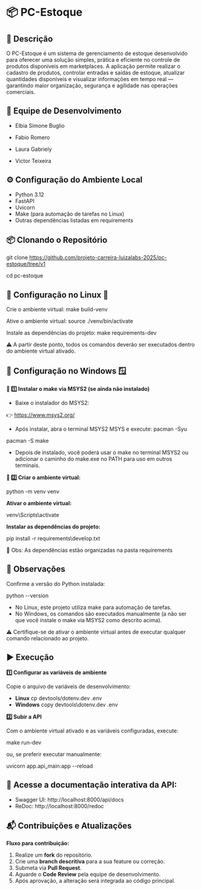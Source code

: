 # 📦 PC-Estoque

## 📄 Descrição
O PC-Estoque é um sistema de gerenciamento de estoque desenvolvido para oferecer uma solução simples, prática e eficiente no controle de produtos disponíveis em marketplaces. A aplicação permite realizar o cadastro de produtos, controlar entradas e saídas de estoque, atualizar quantidades disponíveis e visualizar informações em tempo real — garantindo maior organização, segurança e agilidade nas operações comerciais.


## 👥 Equipe de Desenvolvimento
- Elbia Simone Buglio

- Fabio Romero

- Laura Gabriely

- Victor Teixeira


## ⚙️ Configuração do Ambiente Local
- Python 3.12
- FastAPI
- Uvicorn
- Make (para automação de tarefas no Linux)
- Outras dependências listadas em requirements

## 📦 Clonando o Repositório
git clone https://github.com/projeto-carreira-luizalabs-2025/pc-estoque/tree/v1

cd pc-estoque

## 📑 Configuração no Linux 🐧
Crie o ambiente virtual:
make build-venv

Ative o ambiente virtual:
source ./venv/bin/activate

Instale as dependências do projeto:
make requirements-dev

⚠️ A partir deste ponto, todos os comandos deverão ser executados dentro do ambiente virtual ativado.

## 📑 Configuração no Windows 🪟
**📌 1️⃣ Instalar o make via MSYS2 (se ainda não instalado)**
- Baixe o instalador do MSYS2:
  
👉 https://www.msys2.org/
- Após instalar, abra o terminal MSYS2 MSYS e execute:
pacman -Syu

pacman -S make
- Depois de instalado, você poderá usar o make no terminal MSYS2 ou adicionar o caminho do make.exe no PATH para uso em outros terminais.

**📌 2️⃣ Criar o ambiente virtual:**

python -m venv venv

**Ativar o ambiente virtual:**

venv\Scripts\activate

**Instalar as dependências do projeto:**

pip install -r requirements\develop.txt

📌 Obs: As dependências estão organizadas na pasta requirements

## 📌 Observações
Confirme a versão do Python instalada:

python --version
- No Linux, este projeto utiliza make para automação de tarefas.
- No Windows, os comandos são executados manualmente (a não ser que você instale o make via MSYS2 como descrito acima).
  
⚠️ Certifique-se de ativar o ambiente virtual antes de executar qualquer comando relacionado ao projeto.

## ▶️ Execução
**1️⃣ Configurar as variáveis de ambiente**

Copie o arquivo de variáveis de desenvolvimento:

- **Linux**
cp devtools/dotenv.dev .env
- **Windows**
copy devtools\dotenv.dev .env

**2️⃣ Subir a API**

Com o ambiente virtual ativado e as variáveis configuradas, execute:

make run-dev

ou, se preferir executar manualmente:

uvicorn app.api_main:app --reload

## 📖 Acesse a documentação interativa da API:
- Swagger UI: http://localhost:8000/api/docs
- ReDoc: http://localhost:8000/redoc

## 📬 Contribuições e Atualizações  

**Fluxo para contribuição:**

1. Realize um **fork** do repositório.
2. Crie uma **branch descritiva** para a sua feature ou correção.
3. Submeta via **Pull Request**.
4. Aguarde o **Code Review** pela equipe de desenvolvimento.
5. Após aprovação, a alteração será integrada ao código principal.

